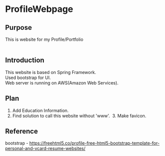 # ProfileWebpage


## Purpose  
  This is website for my Profile/Portfolio <br>  


## Introduction
  This website is based on Spring Framework. <br>
  Used bootstrap for UI. <br>
  Web server is running on AWS(Amazon Web Services).

## Plan
  1. Add Education Information.
  2. Find solution to call this website without 'www'.
  3. Make favicon.
  
## Reference
  bootstrap - https://freehtml5.co/profile-free-html5-bootstrap-template-for-personal-and-vcard-resume-websites/
